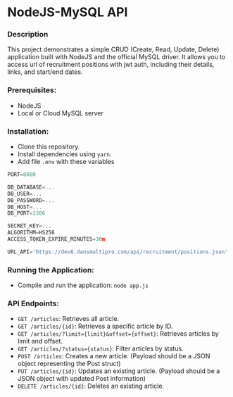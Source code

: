 # NodeJS-MySQL API

### Description

This project demonstrates a simple CRUD (Create, Read, Update, Delete) application built with NodeJS and the official MySQL driver. It allows you to access url of recruitment positions with jwt auth, including their details, links, and start/end dates.


### Prerequisites:
- NodeJS
- Local or Cloud MySQL server

### Installation:
- Clone this repository.
- Install dependencies using `yarn`.
- Add file `.env` with these variables

```javascript
PORT=8080

DB_DATABASE=...
DB_USER=...
DB_PASSWORD=...
DB_HOST=...
DB_PORT=3306

SECRET_KEY=...
ALGORITHM=HS256
ACCESS_TOKEN_EXPIRE_MINUTES=30m

URL_API='https://dev6.dansmultipro.com/api/recruitment/positions.json'
```

### Running the Application:
- Compile and run the application: `node app.js`

### API Endpoints:

- `GET /articles`: Retrieves all article.
- `GET /articles/{id}`: Retrieves a specific article by ID.
- `GET /articles/?limit={limit}&offset={offset}`: Retrieves articles by limit and offset.
- `GET /articles/?status={status}`: Filter articles by status.
- `POST /articles`: Creates a new article. (Payload should be a JSON object representing the Post struct)
- `PUT /articles/{id}`: Updates an existing article. (Payload should be a JSON object with updated Post information)
- `DELETE /articles/{id}`: Deletes an existing article.